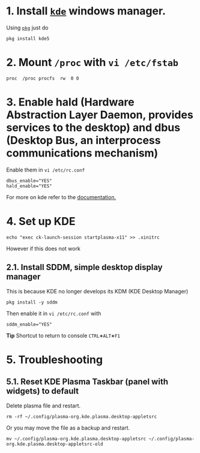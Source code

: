 # 1. Install [`kde`](https://kde.org/) windows manager.
Using [`pkg`](https://www.freshports.org/x11-wm/kde5) just do
```
pkg install kde5
```
# 2. Mount `/proc` with `vi /etc/fstab`
```
proc  /proc procfs  rw  0 0
```
# 3. Enable hald (Hardware Abstraction Layer Daemon, provides services to the desktop) and dbus (Desktop Bus, an interprocess communications mechanism)
Enable them in `vi /etc/rc.conf`
```
dbus_enable="YES"
hald_enable="YES"
```
For more on kde refer to the [documentation.](https://www.freebsd.org/doc/handbook/x11-wm.html)

# 4. Set up KDE
```
echo "exec ck-launch-session startplasma-x11" >> .xinitrc
```
However if this does not work
## 2.1. Install SDDM, simple desktop display manager
This is because KDE no longer develops its KDM (KDE Desktop Manager)
```
pkg install -y sddm
```
Then enable it in `vi /etc/rc.conf` with
```
sddm_enable="YES"
```
**Tip**
Shortcut to return to console `CTRL`**+**`ALT`**+**`F1`
# 5. Troubleshooting

## 5.1. Reset KDE Plasma Taskbar (panel with widgets) to default
Delete plasma file and restart.
```
rm -rf ~/.config/plasma-org.kde.plasma.desktop-appletsrc
```
Or you may move the file as a backup and restart.
```
mv ~/.config/plasma-org.kde.plasma.desktop-appletsrc ~/.config/plasma-org.kde.plasma.desktop-appletsrc-old
```
